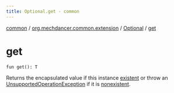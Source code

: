 ```yaml
---
title: Optional.get - common
---
```


[common](../../index.html) / [org.mechdancer.common.extension](../index.html) / [Optional](index.html) / [get](./get.html)

# get

`fun get(): T`

Returns the encapsulated value if this instance [existent](existent.html)
or throw an [UnsupportedOperationException](https://kotlinlang.org/api/latest/jvm/stdlib/kotlin/-unsupported-operation-exception/index.html) if it is [nonexistent](nonexistent.html).

